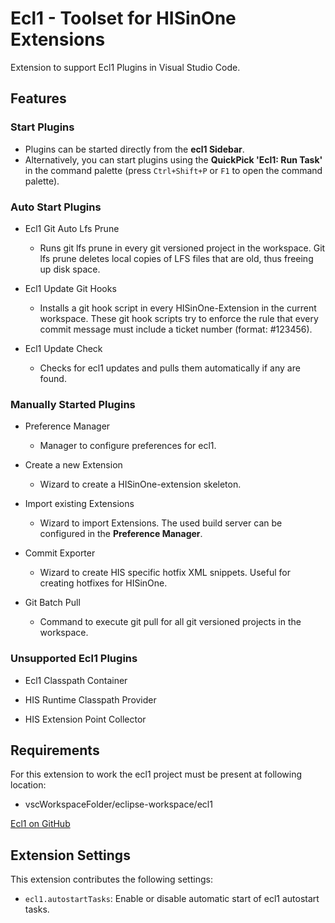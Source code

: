 # Ecl1 - Toolset for HISinOne Extensions

Extension to support Ecl1 Plugins in Visual Studio Code.

## Features

### Start Plugins

* Plugins can be started directly from the **ecl1 Sidebar**.
* Alternatively, you can start plugins using the **QuickPick 'Ecl1: Run Task'** in the command palette (press `Ctrl+Shift+P` or `F1` to open the command palette).

### Auto Start Plugins

* Ecl1 Git Auto Lfs Prune
    * Runs git lfs prune in every git versioned project in the workspace. Git lfs prune deletes local copies of LFS files that are old, thus freeing up disk space.

* Ecl1 Update Git Hooks
    * Installs a git hook script in every HISinOne-Extension in the current workspace. These git hook scripts try to enforce the rule that every commit message must include a ticket number (format: #123456).

* Ecl1 Update Check
    * Checks for ecl1 updates and pulls them automatically if any are found.


### Manually Started Plugins

* Preference Manager
    * Manager to configure preferences for ecl1.

* Create a new Extension
    * Wizard to create a HISinOne-extension skeleton.

* Import existing Extensions
    * Wizard to import Extensions. The used build server can be configured in the **Preference Manager**.
* Commit Exporter
    * Wizard to create HIS specific hotfix XML snippets. Useful for creating hotfixes for HISinOne.

* Git Batch Pull
    * Command to execute git pull for all git versioned projects in the workspace.

### Unsupported Ecl1 Plugins

* Ecl1 Classpath Container

* HIS Runtime Classpath Provider

* HIS Extension Point Collector

## Requirements

For this extension to work the ecl1 project must be present at following location:

* vscWorkspaceFolder/eclipse-workspace/ecl1

[Ecl1 on GitHub](https://github.com/his-eg/ecl1)


## Extension Settings

This extension contributes the following settings:

* `ecl1.autostartTasks`: Enable or disable automatic start of ecl1 autostart tasks.

